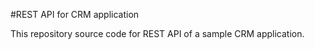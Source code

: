 #REST API for CRM application

This repository source code for REST API of a sample CRM application.